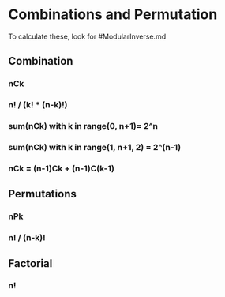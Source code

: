 # Combinations and Permutation

To calculate these, look for #ModularInverse.md

## Combination
### nCk
### n! / (k! * (n-k)!)

### sum(nCk) with k in range(0, n+1)= 2^n
### sum(nCk) with k in range(1, n+1, 2) = 2^(n-1)
### nCk = (n-1)Ck + (n-1)C(k-1)

## Permutations
### nPk
### n! / (n-k)!

## Factorial
### n!
